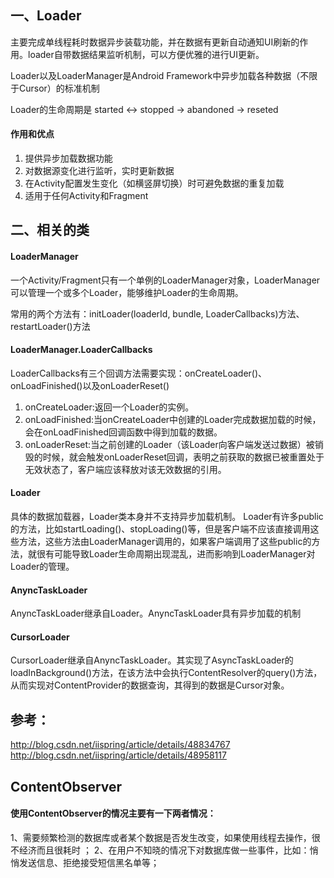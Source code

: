 ##  一、Loader
主要完成单线程耗时数据异步装载功能，并在数据有更新自动通知UI刷新的作用。loader自带数据结果监听机制，可以方便优雅的进行UI更新。

Loader以及LoaderManager是Android Framework中异步加载各种数据（不限于Cursor）的标准机制

Loader的生命周期是 started <-> stopped -> abandoned -> reseted

#### 作用和优点
1. 提供异步加载数据功能
2. 对数据源变化进行监听，实时更新数据
3. 在Activity配置发生变化（如横竖屏切换）时可避免数据的重复加载
4. 适用于任何Activity和Fragment


## 二、相关的类
#### LoaderManager
一个Activity/Fragment只有一个单例的LoaderManager对象，LoaderManager可以管理一个或多个Loader，能够维护Loader的生命周期。

常用的两个方法有：initLoader(loaderId, bundle, LoaderCallbacks)方法、restartLoader()方法

#### LoaderManager.LoaderCallbacks
LoaderCallbacks有三个回调方法需要实现：onCreateLoader()、onLoadFinished()以及onLoaderReset()
1. onCreateLoader:返回一个Loader的实例。
2. onLoadFinished:当onCreateLoader中创建的Loader完成数据加载的时候，会在onLoadFinished回调函数中得到加载的数据。
3. onLoaderReset:当之前创建的Loader（该Loader向客户端发送过数据）被销毁的时候，就会触发onLoaderReset回调，表明之前获取的数据已被重置处于无效状态了，客户端应该释放对该无效数据的引用。

#### Loader
具体的数据加载器，Loader类本身并不支持异步加载机制。
Loader有许多public的方法，比如startLoading()、stopLoading()等，但是客户端不应该直接调用这些方法，这些方法由LoaderManager调用的，如果客户端调用了这些public的方法，就很有可能导致Loader生命周期出现混乱，进而影响到LoaderManager对Loader的管理。

#### AnyncTaskLoader
AnyncTaskLoader继承自Loader。AnyncTaskLoader具有异步加载的机制

#### CursorLoader
CursorLoader继承自AnyncTaskLoader。其实现了AsyncTaskLoader的loadInBackground()方法，在该方法中会执行ContentResolver的query()方法，从而实现对ContentProvider的数据查询，其得到的数据是Cursor对象。

## 参考：
http://blog.csdn.net/iispring/article/details/48834767
http://blog.csdn.net/iispring/article/details/48958117

## ContentObserver
#### 使用ContentObserver的情况主要有一下两者情况：
1、需要频繁检测的数据库或者某个数据是否发生改变，如果使用线程去操作，很不经济而且很耗时 ；
2、在用户不知晓的情况下对数据库做一些事件，比如：悄悄发送信息、拒绝接受短信黑名单等；
